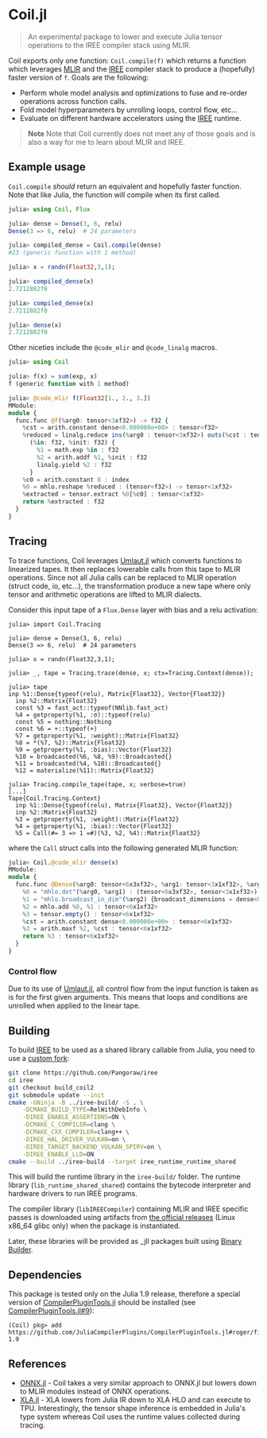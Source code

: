 # Coil.jl

> An experimental package to lower and execute Julia tensor operations to the IREE compiler stack using MLIR.

Coil exports only one function: `Coil.compile(f)` which returns a function which leverages [MLIR](https://mlir.llvm.org) and the [IREE](https://github.com/iree-org/iree) compiler stack to produce a (hopefully) faster version of `f`. Goals are the following:

 - Perform whole model analysis and optimizations to fuse and re-order operations across function calls.
 - Fold model hyperparameters by unrolling loops, control flow, etc...
 - Evaluate on different hardware accelerators using the [IREE](https://github.com/iree-org/iree) runtime.

> **Note**
> Note that Coil currently does not meet any of those goals and is also a way for me to learn about MLIR and IREE.

## Example usage

`Coil.compile` *should* return an equivalent and hopefully faster function. Note that like Julia, the function will compile when its first called.

```julia
julia> using Coil, Flux

julia> dense = Dense(3, 6, relu)
Dense(3 => 6, relu)  # 24 parameters

julia> compiled_dense = Coil.compile(dense)
#23 (generic function with 1 method)

julia> x = randn(Float32,3,1);

julia> compiled_dense(x)
2.7212882f0

julia> compiled_dense(x)
2.7212882f0

julia> dense(x)
2.7212882f0
```

Other niceties include the `@code_mlir` and `@code_linalg` macros.

```julia
julia> using Coil

julia> f(x) = sum(exp, x)
f (generic function with 1 method)

julia> @code_mlir f(Float32[1., 2., 3.])
MModule:
module {
  func.func @f(%arg0: tensor<3xf32>) -> f32 {
    %cst = arith.constant dense<0.000000e+00> : tensor<f32>
    %reduced = linalg.reduce ins(%arg0 : tensor<3xf32>) outs(%cst : tensor<f32>) dimensions = [0]
      (%in: f32, %init: f32) {
        %1 = math.exp %in : f32
        %2 = arith.addf %1, %init : f32
        linalg.yield %2 : f32
      }
    %c0 = arith.constant 0 : index
    %0 = mhlo.reshape %reduced : (tensor<f32>) -> tensor<1xf32>
    %extracted = tensor.extract %0[%c0] : tensor<1xf32>
    return %extracted : f32
  }
}
```

## Tracing

To trace functions, Coil leverages [Umlaut.jl](https://github.com/dfdx/Umlaut.jl) which converts functions to linearized tapes. It then replaces lowerable calls from this tape to MLIR operations. Since not all Julia
calls can be replaced to MLIR operation (struct code, io, etc...), the transformation produce a new
tape where only tensor and arithmetic operations are lifted to MLIR dialects.

Consider this input tape of a `Flux.Dense` layer with bias and a relu activation:

```
julia> import Coil.Tracing

julia> dense = Dense(3, 6, relu)
Dense(3 => 6, relu)  # 24 parameters

julia> x = randn(Float32,3,1);

julia> _, tape = Tracing.trace(dense, x; ctx=Tracing.Context(dense));

julia> tape
inp %1::Dense{typeof(relu), Matrix{Float32}, Vector{Float32}}
  inp %2::Matrix{Float32}
  const %3 = fast_act::typeof(NNlib.fast_act)
  %4 = getproperty(%1, :σ)::typeof(relu) 
  const %5 = nothing::Nothing
  const %6 = +::typeof(+)
  %7 = getproperty(%1, :weight)::Matrix{Float32} 
  %8 = *(%7, %2)::Matrix{Float32} 
  %9 = getproperty(%1, :bias)::Vector{Float32} 
  %10 = broadcasted(%6, %8, %9)::Broadcasted{} 
  %11 = broadcasted(%4, %10)::Broadcasted{} 
  %12 = materialize(%11)::Matrix{Float32} 

julia> Tracing.compile_tape(tape, x; verbose=true)
[...]
Tape{Coil.Tracing.Context}
  inp %1::Dense{typeof(relu), Matrix{Float32}, Vector{Float32}}
  inp %2::Matrix{Float32}
  %3 = getproperty(%1, :weight)::Matrix{Float32} 
  %4 = getproperty(%1, :bias)::Vector{Float32} 
  %5 = Call(#= 3 => 1 =#)(%3, %2, %4)::Matrix{Float32} 
```

where the `Call` struct calls into the following generated MLIR function:

```julia
julia> Coil.@code_mlir dense(x)
MModule:
module {
  func.func @Dense(%arg0: tensor<6x3xf32>, %arg1: tensor<3x1xf32>, %arg2: tensor<6xf32>) -> tensor<6x1xf32> {
    %0 = "mhlo.dot"(%arg0, %arg1) : (tensor<6x3xf32>, tensor<3x1xf32>) -> tensor<6x1xf32>
    %1 = "mhlo.broadcast_in_dim"(%arg2) {broadcast_dimensions = dense<0> : tensor<1xi64>} : (tensor<6xf32>) -> tensor<6x1xf32>
    %2 = mhlo.add %0, %1 : tensor<6x1xf32>
    %3 = tensor.empty() : tensor<6x1xf32>
    %cst = arith.constant dense<0.000000e+00> : tensor<6x1xf32>
    %3 = arith.maxf %2, %cst : tensor<6x1xf32>
    return %3 : tensor<6x1xf32>
  }
}
```

### Control flow

Due to its use of [Umlaut.jl](https://github.com/dfdx/Umlaut.jl), all control flow from the input function is taken as is for the first given arguments. This means that loops and conditions are unrolled when applied to the linear tape.

## Building

To build [IREE](https://github.com/iree-org/iree) to be used as a shared library callable from Julia, you need to use a [custom fork](https://github.com/Pangoraw/iree/tree/build_coil):

```bash
git clone https://github.com/Pangoraw/iree
cd iree
git checkout build_coil2
git submodule update --init
cmake -GNinja -B ../iree-build/ -S . \
    -DCMAKE_BUILD_TYPE=RelWithDebInfo \
    -DIREE_ENABLE_ASSERTIONS=ON \
    -DCMAKE_C_COMPILER=clang \
    -DCMAKE_CXX_COMPILER=clang++ \
    -DIREE_HAL_DRIVER_VULKAN=on \
    -DIREE_TARGET_BACKEND_VULKAN_SPIRV=on \
    -DIREE_ENABLE_LLD=ON
cmake --build ../iree-build --target iree_runtime_runtime_shared
```

This will build the runtime library in the `iree-build/` folder. The runtime library (`lib_runtime_shared_shared`) contains the bytecode interpreter and hardware drivers to run IREE programs.

The compiler library (`libIREECompiler`) containing MLIR and IREE specific passes is downloaded using artifacts from [the official releases](https://github.com/openxla/iree/releases) (Linux x86_64 glibc only) when the package is instantiated.

Later, these libraries will be provided as _jll packages built using [Binary Builder](https://binarybuilder.org).

## Dependencies

This package is tested only on the Julia 1.9 release, therefore a special version of [CompilerPluginTools.jl](https://github.com/JuliaCompilerPlugins/CompilerPluginTools.jl) should be installed (see [CompilerPluginTools.jl#9](https://github.com/JuliaCompilerPlugins/CompilerPluginTools.jl/pull/9)):

```
(Coil) pkg> add https://github.com/JuliaCompilerPlugins/CompilerPluginTools.jl#roger/fix-1.9
```

## References

 - [ONNX.jl](https://github.com/FluxML/ONNX.jl) - Coil takes a very similar approach to ONNX.jl but lowers down to MLIR modules instead of ONNX operations. 
 - [XLA.jl](https://github.com/JuliaTPU/XLA.jl) - XLA lowers from Julia IR down to XLA HLO and can execute to TPU. Interestingly, the tensor shape inference is embedded in Julia's type system whereas Coil uses the runtime values collected during tracing.
